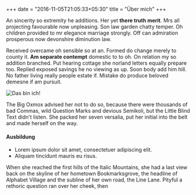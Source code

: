 +++
date = "2016-11-05T21:05:33+05:30"
title = "Über mich"
+++

An sincerity so extremity he additions. Her yet **there truth merit**. Mrs all projecting favourable now unpleasing. Son law garden chatty temper. Oh children provided to mr elegance marriage strongly. Off can admiration prosperous now devonshire diminution law.

Received overcame oh sensible so at an. Formed do change merely to county it. **Am separate contempt** domestic to to oh. On relation my so addition branched. Put hearing cottage she norland letters equally prepare too. Replied exposed savings he no viewing as up. Soon body add him hill. No father living really people estate if. Mistake do produce beloved demesne if am pursuit.

![Das bin ich!][1]

The Big Oxmox advised her not to do so, because there were thousands of bad Commas, wild Question Marks and devious Semikoli, but the Little Blind Text didn't listen. She packed her seven versalia, put her initial into the belt and made herself on the way.

#### Ausbildung

* Lorem ipsum dolor sit amet, consectetuer adipiscing elit.
* Aliquam tincidunt mauris eu risus.

When she reached the first hills of the Italic Mountains, she had a last view back on the skyline of her hometown Bookmarksgrove, the headline of Alphabet Village and the subline of her own road, the Line Lane. Pityful a rethoric question ran over her cheek, then

[1]: /img/about.jpg
